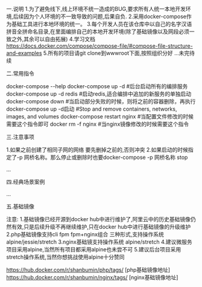 一.说明
   1.为了避免线下,线上环境不统一造成的BUG,要求所有人统一本地开发环境,后续因为个人环境的不一致导致的问题,后果自负.
   2.采用docker-compose作为基础工具进行本地环境的统一。
   3.每个开发人员在该仓库中以自己的名字汉语拼音全拼命名目录,在里面编排自己的本地开发环境(除了基础镜像以及网段必须一致之外,其余可以自由拓展)
   4.学习文档 https://docs.docker.com/compose/compose-file/#compose-file-structure-and-examples
   5.所有的项目请git clone到wwwroot下面,按照组织分好
   ...未完待续




二.常用指令

docker-compose  --help
docker-compose up -d         #后台启动所有的编排服务
docker-compose up -d  redis  #启动redis,适合编排中追加的新服务的单独启动
docker-compose down          #当启动部分失败的时候，则将之前的容器删除，再执行docker-compose up -d启动
                             #Stop and remove containers, networks, images, and volumes
docker-compose  restart nginx #当配置文件修改的时候需要这个指令即可
docker rm -f     nginx        #当nginx镜像修改的时候需要这个指令




三.注意事项

1.如果之前创建了相同子网的网络 要先删掉之前的,否则冲突
2.如果启动的时候指定了-p 网桥名称。那么停止或删除时也要docker-compose -p 网桥名称 stop

...


四.经典场景案例

...


五.基础镜像

注意:
1.基础镜像已经开源到docker hub中进行维护了,阿里云中的历史基础镜像仍然有效,只是后续升级不再继续维护,只在docker hub中进行基础镜像的升级维护
2.php基础镜像支持cli fpm  fpm+nginx组合  三种形式,支持操作系统alpine/jessie/stretch
3.nginx基础镜支持操作系统 alpine/stretch
4.建议微服务项目采用alpine,当然所有项目都采用alpine也未尝不可
5.建议后台项目采用stretch操作系统,当然你想挑战使用alpine十分赞同

https://hub.docker.com/r/shanbumin/php/tags/   [php基础镜像地址]
https://hub.docker.com/r/shanbumin/nginx/tags/ [nginx基础镜像地址]







